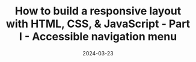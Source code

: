 ---
date: 2024-03-23
url: "https://www.youtube.com/watch?v=NkxXterRidg"
image: /assets/responsive-layouts-tn-a.jpg
eyebrow: Video
title: How to build a responsive layout with HTML, CSS, & JavaScript - Part I - Accessible navigation menu
tags: ["video", "featuredVideo"]
---
